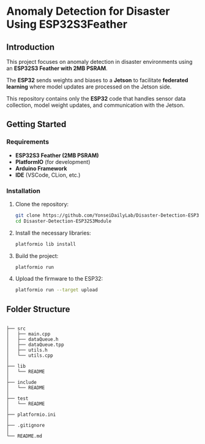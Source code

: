 # Anomaly Detection for Disaster Using ESP32S3Feather

## Introduction

This project focuses on anomaly detection in disaster environments using an **ESP32S3 Feather with 2MB PSRAM**.

The **ESP32** sends weights and biases to a **Jetson** to facilitate **federated learning** where model updates are processed on the Jetson side.
 
This repository contains only the **ESP32** code that handles sensor data collection, model weight updates, and communication with the Jetson.

## Getting Started

### Requirements
- **ESP32S3 Feather (2MB PSRAM)**
- **PlatformIO** (for development)
- **Arduino Framework**
- **IDE** (VSCode, CLion, etc.)
### Installation

1. Clone the repository:
   ```bash
   git clone https://github.com/YonseiDailyLab/Disaster-Detection-ESP32S3Module.git
   cd Disaster-Detection-ESP32S3Module
    ```
   
2. Install the necessary libraries:
    ```bash
   platformio lib install
    ```
   
3. Build the project:
    ```bash
    platformio run
     ```
   
4. Upload the firmware to the ESP32:
    ```bash
    platformio run --target upload
    ```


## Folder Structure

```

├── src
│   ├── main.cpp
│   ├── dataQueue.h
│   ├── dataQueue.tpp
│   ├── utils.h
│   └── utils.cpp
│
├── lib
│   └── README
│
├── include
│   └── README
│
├── test
│   └── README
│
├── platformio.ini
│
├── .gitignore
│
└── README.md

```